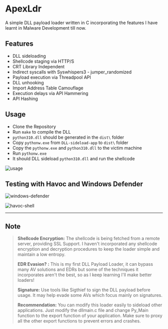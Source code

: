# ApexLdr

A simple DLL payload loader written in C incorporating the features I have learnt in Malware Development till now.

## Features

- DLL sideloading
- Shellcode staging via HTTP/S
- CRT Library Independent
- Indirect syscalls with Syswhispers3 - jumper_randomized
- Payload execution via Threadpool API
- DLL unhooking
- Import Address Table Camouflage
- Execution delays via API Hammering
- API Hashing

## Usage
- Clone the Repository
- Run `make` to compile the DLL
- `python310.dll` should be generated in the `dist\` folder
- Copy `pythonw.exe` from `DLL-sideload-app` to `dist\` folder
- Copy the `pythonw.exe` and `python310.dll` to the victim machine
- Run `pythonw.exe`
- It should DLL sideload `python310.dll` and run the shellcode

![usage](./images/usage.png)


## Testing with Havoc and Windows Defender

![windows-defender](./images/victim.png)

![havoc-shell](./images/havoc-kali.png)

---


## Note
> **Shellcode Encryption:** The shellcode is being fetched from a remote server, providing SSL Support. I haven't incorporated any shellcode encryption and decryption procedures to keep the loader simple and maintain a low entropy.
>
> **EDR Evasion? :** This is my first DLL Payload Loader, it can bypass many AV solutions and EDRs but some of the techniques it incorporates aren't the best, so as I keep learning I'll make better loaders!
>
> **Signature:** Use tools like Sigthief to sign the DLL payload before usage. It may help evade some AVs which focus mainly on signatures.
>
> **Recommendation:** You can modify this loader easily to sideload other applications. Just modify the dllmain.c file and change Py_Main function to the export function of your application. Make sure to proxy all the other export functions to prevent errors and crashes.
